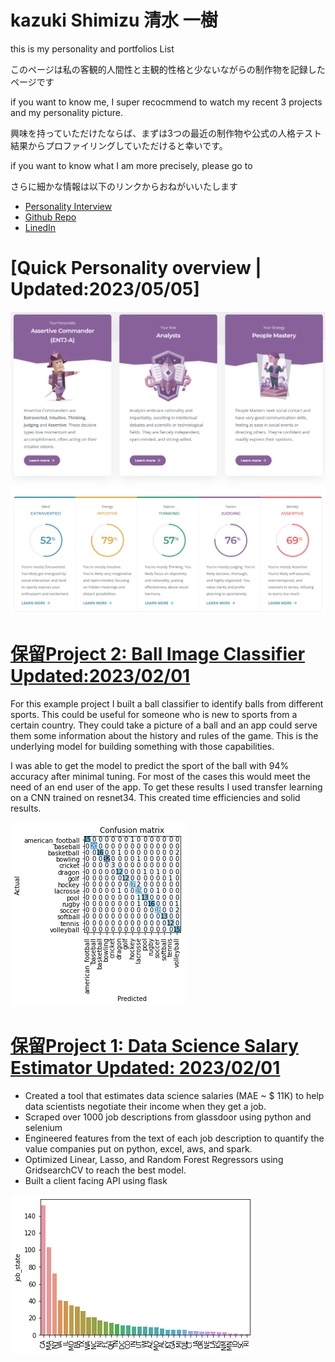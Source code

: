 # kazuki Shimizu 清水 一樹　


this is my personality and portfolios List

このページは私の客観的人間性と主観的性格と少ないながらの制作物を記録したページです



if you want to know me, I super recocmmend to watch my recent 3 projects and my personality picture.

興味を持っていただけたならば、まずは3つの最近の制作物や公式の人格テスト結果からプロファイリングしていただけると幸いです。


if you want to know what I am more precisely, please go to 

さらに細かな情報は以下のリンクからおねがいいたします

* [Personality Interview](https://github.com/Kazuki-Shimizu513/kazuki.github.io/tree/main/PersonalityQuestions) 
* [Github Repo](https://github.com/Kazuki-Shimizu513)
* [LinedIn](https://www.linkedin.com/in/%E4%B8%80%E6%A8%B9-kazuki-%E6%B8%85%E6%B0%B4-shimizu-3726a9189?lipi=urn%3Ali%3Apage%3Ad_flagship3_profile_view_base_contact_details%3BcBLU%2B0I8QseD%2F9WgDwa7%2FA%3D%3D)


# [Quick Personality overview | Updated:2023/05/05]
![](/images/%E3%82%B9%E3%82%AF%E3%83%AA%E3%83%BC%E3%83%B3%E3%82%B7%E3%83%A7%E3%83%83%E3%83%88%202023-05-05%20182523.png)

# [保留Project 2: Ball Image Classifier  Updated:2023/02/01](https://github.com/PlayingNumbers/ball_image_classifier) 
For this example project I built a ball classifier to identify balls from different sports. This could be useful for someone who is new to sports from a certain country. They could take a picture of a ball and an app could serve them some information about the history and rules of the game. This is the underlying model for building something with those capabilities. 

I was able to get the model to predict the sport of the ball with 94% accuracy after minimal tuning. For most of the cases this would meet the need of an end user of the app. To get these results I used transfer learning on a CNN trained on resnet34. This created time efficiencies and solid results. 

![](/images/matrix_results.png)

# [保留Project 1: Data Science Salary Estimator Updated: 2023/02/01](https://github.com/PlayingNumbers/ds_salary_proj) 
* Created a tool that estimates data science salaries (MAE ~ $ 11K) to help data scientists negotiate their income when they get a job.
* Scraped over 1000 job descriptions from glassdoor using python and selenium
* Engineered features from the text of each job description to quantify the value companies put on python, excel, aws, and spark. 
* Optimized Linear, Lasso, and Random Forest Regressors using GridsearchCV to reach the best model. 
* Built a client facing API using flask 

![](/images/positions_by_state.png)

